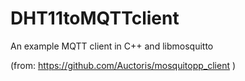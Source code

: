 # DHT11toMQTTclient
An example MQTT client in C++ and libmosquitto

(from: https://github.com/Auctoris/mosquitopp_client )
